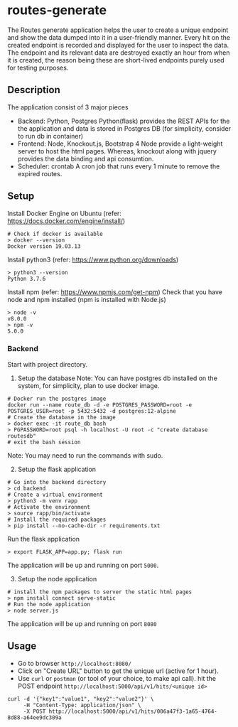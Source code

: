 # routes-generate

The Routes generate application helps the user to create a unique endpoint and show the data dumped into it in a user-friendly manner. Every hit on the created endpoint is recorded and displayed for the user to inspect the data.
The endpoint and its relevant data are destroyed exactly an hour from when it is created, the reason being these are short-lived endpoints purely used for testing purposes.

## Description
The application consist of 3 major pieces
- Backend: Python, Postgres
Python(flask) provides the REST APIs for the the application and data is stored in Postgres DB (for simplicity, consider to run db in container)
- Frontend: Node, Knockout.js, Bootstrap 4
Node provide a light-weight server to host the html pages. Whereas, knockout along with jquery provides the data binding and api consumtion.
- Scheduler: crontab 
A cron job that runs every 1 minute to remove the expired routes.

## Setup

Install Docker Engine on Ubuntu (refer: https://docs.docker.com/engine/install/)
```
# Check if docker is available
> docker --version
Docker version 19.03.13
```

Install python3 (refer: https://www.python.org/downloads)
```
> python3 --version
Python 3.7.6
```

Install npm (refer: https://www.npmjs.com/get-npm)
Check that you have node and npm installed (npm is installed with Node.js)
```
> node -v
v8.0.0
> npm -v
5.0.0
```

### Backend
Start with project directory. 

1. Setup the database
Note: You can have postgres db installed on the system, for simplicity, plan to use docker image.
```
# Docker run the postgres image
docker run --name route_db -d -e POSTGRES_PASSWORD=root -e POSTGRES_USER=root -p 5432:5432 -d postgres:12-alpine
# Create the database in the image
> docker exec -it route_db bash
> PGPASSWORD=root psql -h localhost -U root -c "create database routesdb"
# exit the bash session
```
Note: You may need to run the commands with sudo.

2. Setup the flask application
```
# Go into the backend directory
> cd backend 
# Create a virtual environment 
> python3 -m venv rapp
# Activate the environment
> source rapp/bin/activate
# Install the required packages
> pip install --no-cache-dir -r requirements.txt
```

Run the flask application
```
> export FLASK_APP=app.py; flask run
```
The application will be up and running on port `5000`.

3. Setup the node application
```
# install the npm packages to server the static html pages
> npm install connect serve-static
# Run the node application
> node server.js
```
The application will be up and running on port `8080`

## Usage
- Go to browser `http://localhost:8080/`
- Click on "Create URL" button to get the unique url (active for 1 hour).
- Use `curl` or `postman` (or tool of your choice, to make api call).
hit the POST endpoint `http://localhost:5000/api/v1/hits/<unique id>`
```
curl -d '{"key1":"value1", "key2":"value2"}' \
     -H "Content-Type: application/json" \
     -X POST http://localhost:5000/api/v1/hits/006a47f3-1a65-4764-8d88-a64ee9dc309a
```

